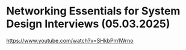 # Networking Essentials for System Design Interviews (05.03.2025)

https://www.youtube.com/watch?v=SHkbPm1Wrno

